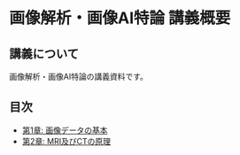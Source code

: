 # 画像解析・画像AI特論 講義概要

## 講義について

画像解析・画像AI特論の講義資料です。

## 目次

*   [第1章: 画像データの基本](lecture01.md)
*   [第2章: MRI及びCTの原理](lecture02.md)
